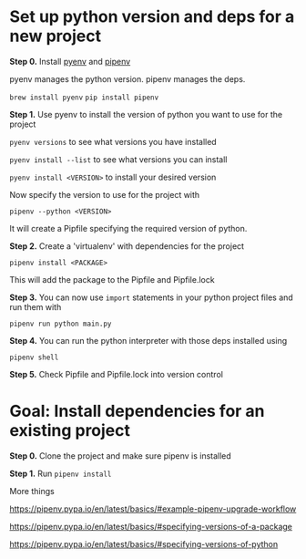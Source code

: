 # Set up python version and deps for a new project

**Step 0.** Install [pyenv](https://github.com/pyenv/pyenv) and [pipenv](https://pipenv.pypa.io/)

pyenv manages the python version. pipenv manages the deps.

`brew install pyenv`
`pip install pipenv`

**Step 1.** Use pyenv to install the version of python you want to use for the project

`pyenv versions` to see what versions you have installed

`pyenv install --list` to see what versions you can install

`pyenv install <VERSION>` to install your desired version

Now specify the version to use for the project with

  `pipenv --python <VERSION>`

  It will create a Pipfile specifying the required version of python.

**Step 2.** Create a 'virtualenv' with dependencies for the project

`pipenv install <PACKAGE>`

This will add the package to the Pipfile and Pipfile.lock

**Step 3.** You can now use `import` statements in your python project files and run them with 

`pipenv run python main.py`

**Step 4.** You can run the python interpreter with those deps installed using

`pipenv shell`

**Step 5.** Check Pipfile and Pipfile.lock into version control

# Goal: Install dependencies for an existing project

**Step 0.** Clone the project and make sure pipenv is installed

**Step 1.** Run `pipenv install`

More things

https://pipenv.pypa.io/en/latest/basics/#example-pipenv-upgrade-workflow

https://pipenv.pypa.io/en/latest/basics/#specifying-versions-of-a-package

https://pipenv.pypa.io/en/latest/basics/#specifying-versions-of-python

